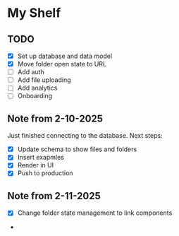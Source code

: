 # My Shelf

## TODO

- [x] Set up database and data model
- [x] Move folder open state to URL
- [ ] Add auth
- [ ] Add file uploading
- [ ] Add analytics
- [ ] Onboarding

## Note from 2-10-2025

Just finished connecting to the database. Next steps:

- [x] Update schema to show files and folders
- [x] Insert exapmles
- [x] Render in UI
- [x] Push to production

## Note from 2-11-2025

- [x] Change folder state management to link components
- 